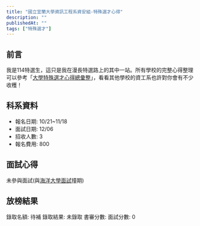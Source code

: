 ```yaml
---
title: "國立宜蘭大學資訊工程系資安組-特殊選才心得"
description: ""
publishedAt: ""
tags: ["特殊選才"]
---
```


## 前言

我是114特選生，這只是我在漫長特選路上的其中一站。所有學校的完整心得整理可以參考「[大學特殊選才心得總彙整](/blogs/special)」，看看其他學校的資工系也許對你會有不少收穫！

## 科系資料

- 報名日期: 10/21~11/18
- 面試日期: 12/06
- 招收人數: 3
- 報名費用: 800

## 面試心得

未參與面試(與[海洋大學面試](/blogs/ntou-cse)撞期)

## 放榜結果

錄取名額: 待補
錄取結果: 未錄取
書審分數: 
面試分數: 0
